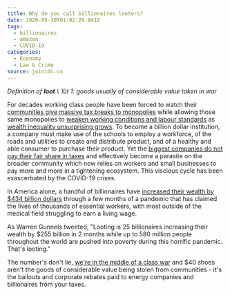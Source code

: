 ```yaml
---
title: Why do you call billionaires looters?
date: 2020-05-30T01:02:29.841Z
tags:
  - billionaires
  - amazon
  - COVID-19
categories:
  - Economy
  - Law & Crime
source: joinidc.co
---
```

*Definition of **loot** \ ˈlüt  1: goods usually of considerable value taken in war*

For decades working class people have been forced to watch their [communities give massive tax breaks to monopolies](https://www.salon.com/2019/06/20/walmart-got-a-2-2-billion-tax-cut-now-its-laying-off-workers/) while allowing those same monopolies to [weaken working conditions and labour standards](https://www.newsweek.com/amazon-drivers-warehouse-conditions-workers-complains-jeff-bezos-bernie-1118849) as [wealth inequality unsurprising grows](https://www.forbes.com/sites/pedrodacosta/2019/05/29/americas-humungous-wealth-gap-is-widening-further/#2f1f632b42ee). To become a billion dollar institution, a company must make use of the schools to employ a workforce, of the roads and utilities to create and distribute product, and of a healthy and able consumer to purchase their product. Yet the [biggest companies do not pay their fair share in taxes](https://www.cnbc.com/2019/12/16/these-91-fortune-500-companies-didnt-pay-federal-taxes-in-2018.html) and effectively become a parasite on the broader community which now relies on workers and small businesses to pay more and more in a tightening ecosystem. This viscious cycle has been exascerbated by the COVID-19 crises.

In America alone, a handful of billionaires have [increased their wealth by $434 billion dollars](https://www.cnbc.com/2020/05/21/american-billionaires-got-434-billion-richer-during-the-pandemic.html) through a few months of a pandemic that has claimed the lives of thousands of essential workers, with most outside of the medical field struggling to earn a living wage.

As Warren Gunnels tweeted, "Looting is 25 billionaires increasing their wealth by $255 billion in 2 months while up to 580 million people throughout the world are pushed into poverty during this horrific pandemic. That's looting."

The number's don't lie, [we're in the middle of a class war](https://www.epi.org/blog/yes-david-brooks-there-really-is-a-class-war/) and $40 shoes aren't the goods of considerable value being stolen from communities - it's the bailouts and corporate rebates paid to energy companies and billionaires from your taxes.